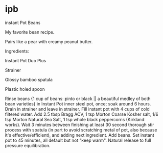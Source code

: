 # ipb
instant Pot Beans


My favorite bean recipe.

Pairs like a pear with creamy peanut butter.

Ingredients:

Instant Pot Duo Plus

Strainer

Glossy bamboo spatula

Plastic holed spoon

Rinse beans {1 cup of beans: pinto or black || a beautiful medley of both bean varieties} in Instant Pot inner steel pot, once; soak around 6 hours. Drain in strainer and leave in strainer.
Fill instant pot with 4 cups of cold filtered water. Add 2.5 tbsp Bragg ACV, 1 tsp Morton Coarse Kosher salt, 1/6 tsp Morton Natural Sea Salt, 
1 tsp whole black peppercorns (Kirkland works). Wait 3 minutes between finishing at least 30 second thorough stir process with spatula (in part to avoid
scratching metal of pot, also because it's effective/efficient), and adding next ingredient. Add beans. Set instant pot to 45 minutes, all default but not
"keep warm". Natural release to full pressure equilibration. 

